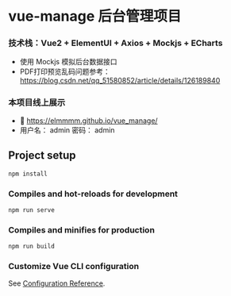 # vue-manage 后台管理项目

### 技术栈：Vue2 + ElementUI + Axios + Mockjs + ECharts 
* 使用 Mockjs 模拟后台数据接口
* PDF打印预览乱码问题参考： <https://blog.csdn.net/qq_51580852/article/details/126189840> 

### 本项目线上展示
* 🌊 <https://elmmmm.github.io/vue_manage/>
* 用户名： admin  密码： admin


## Project setup
```
npm install
```

### Compiles and hot-reloads for development
```
npm run serve
```

### Compiles and minifies for production
```
npm run build
```

### Customize Vue CLI configuration
See [Configuration Reference](https://cli.vuejs.org/config/).
